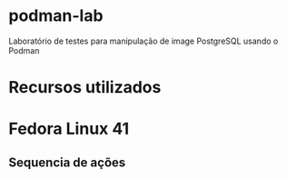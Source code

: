 # podman-lab
Laboratório de testes para manipulação de image PostgreSQL usando o Podman

# Recursos utilizados
# Fedora Linux 41


## Sequencia de ações
